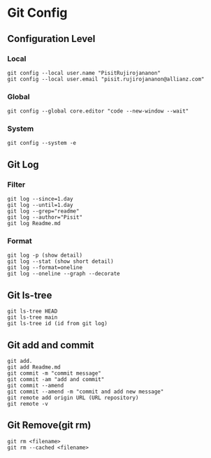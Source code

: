 # Git Config

## Configuration Level
### Local
```
git config --local user.name "PisitRujirojananon"
git config --local user.email "pisit.rujirojananon@allianz.com"
```
### Global
```
git config --global core.editor "code --new-window --wait"
```
### System
```
git config --system -e
```

## Git Log
### Filter
```
git log --since=1.day
git log --until=1.day
git log --grep="readme"
git log --author="Pisit"
git log Readme.md
```
### Format
```
git log -p (show detail)
git log --stat (show short detail)
git log --format=oneline
git log --oneline --graph --decorate
```

## Git ls-tree
```
git ls-tree HEAD
git ls-tree main
git ls-tree id (id from git log)
```

## Git add and commit
```
git add.
git add Readme.md
git commit -m "commit message"
git commit -am "add and commit"
git commit --amend
git commit --amend -m "commit and add new message"
git remote add origin URL (URL repository)
git remote -v
```

## Git Remove(git rm)
```
git rm <filename>
git rm --cached <filename>
```
